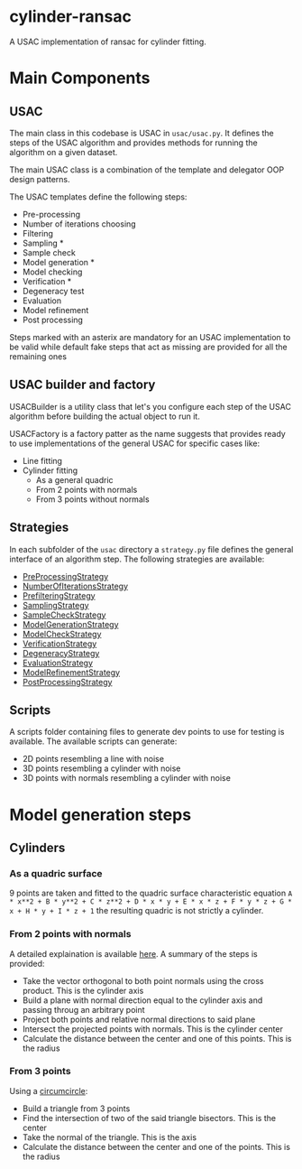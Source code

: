 # cylinder-ransac
A USAC implementation of ransac for cylinder fitting.

# Main Components
## USAC
The main class in this codebase is USAC in `usac/usac.py`. It defines the steps of the USAC algorithm and provides methods for running the algorithm on a given dataset.

The main USAC class is a combination of the template and delegator OOP design patterns.

The USAC templates define the following steps:

- Pre-processing
- Number of iterations choosing
- Filtering
- Sampling *
- Sample check
- Model generation *
- Model checking
- Verification *
- Degeneracy test
- Evaluation
- Model refinement
- Post processing

Steps marked with an asterix are mandatory for an USAC implementation to be valid while default fake steps that act as missing are provided for all the remaining ones

## USAC builder and factory
USACBuilder is a utility class that let's you configure each step of the USAC algorithm before building the actual object to run it.

USACFactory is a factory patter as the name suggests that provides ready to use implementations of the general USAC for specific cases like:

- Line fitting
- Cylinder fitting
	- As a general quadric
	- From 2 points with normals
	- From 3 points without normals

## Strategies
In each subfolder of the `usac` directory a `strategy.py` file defines the general interface of an algorithm step. The following strategies are available:

- [PreProcessingStrategy](usac/pre_processing/strategy.py)
- [NumberOfIterationsStrategy](usac/number_of_iterations/strategy.py)
- [PrefilteringStrategy](usac/prefiltering/strategy.py)
- [SamplingStrategy](usac/sampling/strategy.py)
- [SampleCheckStrategy](usac/sample_check/strategy.py)
- [ModelGenerationStrategy](usac/model_generation/strategy.py)
- [ModelCheckStrategy](usac/model_check/strategy.py)
- [VerificationStrategy](usac/verification/strategy.py)
- [DegeneracyStrategy](usac/degeneracy/strategy.py)
- [EvaluationStrategy](usac/evaluation/strategy.py)
- [ModelRefinementStrategy](usac/model_refinement/strategy.py)
- [PostProcessingStrategy](usac/post_processing/strategy.py)

## Scripts
A scripts folder containing files to generate dev points to use for testing is available. The available scripts can generate:
- 2D points resembling a line with noise
- 3D points resembling a cylinder with noise
- 3D points with normals resembling a cylinder with noise

# Model generation steps
## Cylinders
### As a quadric surface
9 points are taken and fitted to the quadric surface characteristic equation `A * x**2 + B * y**2 + C * z**2 + D * x * y + E * x * z + F * y * z + G * x + H * y + I * z + 1`
the resulting quadric is not strictly a cylinder.

### From 2 points with normals
A detailed explaination is available [here](https://github.com/CloudCompare/CloudCompare/issues/1237). A summary of the steps is provided:
- Take the vector orthogonal to both point normals using the cross product. This is the cylinder axis
- Build a plane with normal direction equal to the cylinder axis and passing throug an arbitrary point
- Project both points and relative normal directions to said plane
- Intersect the projected points with normals. This is the cylinder center
- Calculate the distance between the center and one of this points. This is the radius

### From 3 points
Using a [circumcircle](https://en.wikipedia.org/wiki/Circumcircle):
- Build a triangle from 3 points
- Find the intersection of two of the said triangle bisectors. This is the center
- Take the normal of the triangle. This is the axis
- Calculate the distance between the center and one of the points. This is the radius
